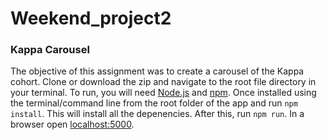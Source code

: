 # Weekend_project2
### Kappa Carousel

The objective of this assignment was to create a carousel of the Kappa cohort.
Clone or download the zip and navigate to the root file directory in your terminal.
To run, you will need [Node.js](https://nodejs.org/en/) and [npm](https://www.npmjs.com/).
Once installed using the terminal/command line from the root folder of the app and run `npm install`.
This will install all the depenencies. After this, run `npm run`. In a browser open 
[localhost:5000](http://localhost:5000/).
